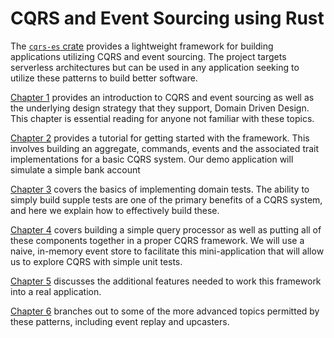# CQRS and Event Sourcing using Rust

The [`cqrs-es` crate](https://crates.io/crates/cqrs-es) 
provides a lightweight framework for building applications utilizing CQRS and event sourcing. 
The project targets serverless architectures but can be used in any application seeking to utilize these patterns to 
build better software.

[Chapter 1](theory.html) provides an introduction to CQRS and event sourcing as well as the underlying design strategy
that they support, Domain Driven Design. This chapter is essential reading for anyone not familiar with these topics.
 
[Chapter 2](getting_started.html) provides a tutorial for getting started with the framework. This involves building
an aggregate, commands, events and the associated trait implementations for a basic CQRS system. Our demo application
will simulate a simple bank account 

[Chapter 3](add_first_test.html) covers the basics of implementing domain tests. The ability to simply build supple
tests are one of the primary benefits of a CQRS system, and here we explain how to effectively build these.

[Chapter 4](test_application.html) covers building a simple query processor as well as putting all of these components
together in a proper CQRS framework. We will use a naive, in-memory event store to facilitate this mini-application that
will allow us to explore CQRS with simple unit tests.

[Chapter 5](building_an_application.html) discusses the additional features needed to work this framework into a real
application. 

[Chapter 6](advanced_topics.html) branches out to some of the more advanced topics permitted by these patterns,
including event replay and upcasters.